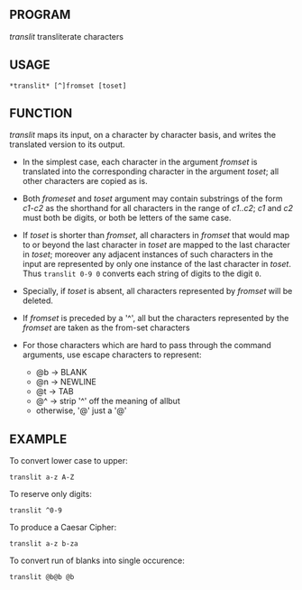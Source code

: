 ## PROGRAM

*translit* transliterate characters

## USAGE

	*translit* [^]fromset [toset]

## FUNCTION

*translit* maps its input, on a character by character basis, and writes the translated version to its output.

* In the simplest case, each character in the argument *fromset* is translated into the corresponding character in the argument *toset*; all other characters are copied as is. 

* Both *fromeset* and *toset* argument may contain substrings of the form *c1-c2* as the shorthand for all characters in the range of *c1..c2*; *c1* and *c2* must both be digits, or both be letters of the same case.

* If *toset* is shorter than *fromset*, all characters in *fromset* that would map to or beyond the last character in *toset* are mapped to the last character in *toset*; moreover any adjacent instances of such characters in the input are represented by only one instance of the last character in *toset*. Thus `translit 0-9 0` converts each string of digits to the digit `0`.

* Specially, if *toset* is absent, all characters represented by *fromset* will be deleted.

* If *fromset* is preceded by a '^', all but the characters represented by the *fromset* are taken as the from-set characters

* For those characters which are hard to pass through the command arguments, use escape characters to represent:

	- @b -> BLANK
	- @n -> NEWLINE
	- @t -> TAB
	- @^ -> strip '^' off the meaning of allbut
	- otherwise, '@' just a '@'

## EXAMPLE

To convert lower case to upper:

	translit a-z A-Z

To reserve only digits:

	translit ^0-9

To produce a Caesar Cipher:

	translit a-z b-za

To convert run of blanks into single occurence:

	translit @b@b @b
